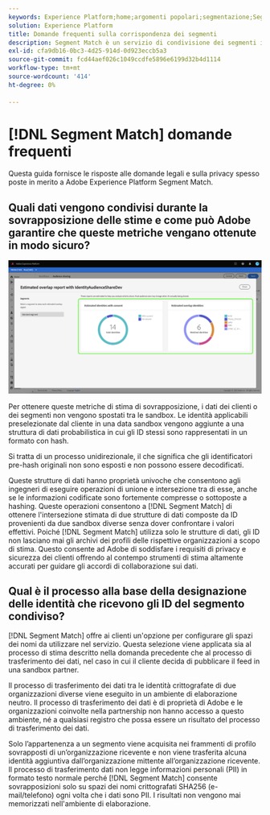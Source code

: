 ```yaml
---
keywords: Experience Platform;home;argomenti popolari;segmentazione;Segmentazione;Segment Match;segment match;home;popular topic;segmentation;Segmentation;Segment Match;segment match
solution: Experience Platform
title: Domande frequenti sulla corrispondenza dei segmenti
description: Segment Match è un servizio di condivisione dei segmenti in Adobe Experience Platform che consente a due o più utenti di Platform di scambiarsi i dati dei segmenti in modo sicuro, gestito e rispettoso della privacy.
exl-id: cfa9db16-0bc3-4d25-914d-0d923eccb5a3
source-git-commit: fcd44aef026c1049ccdfe5896e6199d32b4d1114
workflow-type: tm+mt
source-wordcount: '414'
ht-degree: 0%

---
```


# [!DNL Segment Match] domande frequenti

Questa guida fornisce le risposte alle domande legali e sulla privacy spesso poste in merito a Adobe Experience Platform Segment Match.

## Quali dati vengono condivisi durante la sovrapposizione delle stime e come può Adobe garantire che queste metriche vengano ottenute in modo sicuro?

![overlap-report.png](./images/overlap-report.png)

Per ottenere queste metriche di stima di sovrapposizione, i dati dei clienti o dei segmenti non vengono spostati tra le sandbox. Le identità applicabili preselezionate dal cliente in una data sandbox vengono aggiunte a una struttura di dati probabilistica in cui gli ID stessi sono rappresentati in un formato con hash.

Si tratta di un processo unidirezionale, il che significa che gli identificatori pre-hash originali non sono esposti e non possono essere decodificati.

Queste strutture di dati hanno proprietà univoche che consentono agli ingegneri di eseguire operazioni di unione e intersezione tra di esse, anche se le informazioni codificate sono fortemente compresse o sottoposte a hashing. Queste operazioni consentono a [!DNL Segment Match] di ottenere l&#39;intersezione stimata di due strutture di dati composte da ID provenienti da due sandbox diverse senza dover confrontare i valori effettivi. Poiché [!DNL Segment Match] utilizza solo le strutture di dati, gli ID non lasciano mai gli archivi dei profili delle rispettive organizzazioni a scopo di stima. Questo consente ad Adobe di soddisfare i requisiti di privacy e sicurezza dei clienti offrendo al contempo strumenti di stima altamente accurati per guidare gli accordi di collaborazione sui dati.

## Qual è il processo alla base della designazione delle identità che ricevono gli ID del segmento condiviso?

[!DNL Segment Match] offre ai clienti un&#39;opzione per configurare gli spazi dei nomi da utilizzare nel servizio. Questa selezione viene applicata sia al processo di stima descritto nella domanda precedente che al processo di trasferimento dei dati, nel caso in cui il cliente decida di pubblicare il feed in una sandbox partner.

Il processo di trasferimento dei dati tra le identità crittografate di due organizzazioni diverse viene eseguito in un ambiente di elaborazione neutro. Il processo di trasferimento dei dati è di proprietà di Adobe e le organizzazioni coinvolte nella partnership non hanno accesso a questo ambiente, né a qualsiasi registro che possa essere un risultato del processo di trasferimento dei dati.

Solo l’appartenenza a un segmento viene acquisita nei frammenti di profilo sovrapposti di un’organizzazione ricevente e non viene trasferita alcuna identità aggiuntiva dall’organizzazione mittente all’organizzazione ricevente. Il processo di trasferimento dati non legge informazioni personali (PII) in formato testo normale perché [!DNL Segment Match] consente sovrapposizioni solo su spazi dei nomi crittografati SHA256 (e-mail/telefono) ogni volta che i dati sono PII. I risultati non vengono mai memorizzati nell&#39;ambiente di elaborazione.
